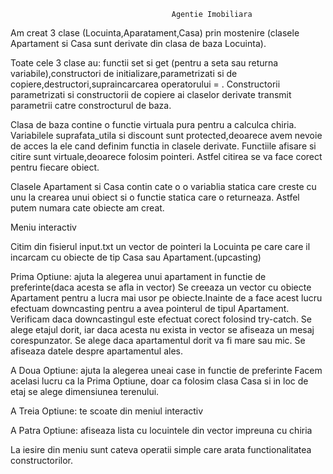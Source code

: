 										Agentie Imobiliara

Am creat 3 clase (Locuinta,Aparatament,Casa) prin mostenire (clasele Apartament si Casa sunt derivate din clasa de baza Locuinta).

Toate cele 3 clase au: functii set si get (pentru a seta sau returna variabile),constructori de initializare,parametrizati si de copiere,destructori,supraincarcarea operatorului = .
Constructorii parametrizati si constructorii de copiere ai claselor derivate transmit parametrii catre constrocturul de baza.

Clasa de baza contine o functie virtuala pura pentru a calculca chiria. Variabilele suprafata_utila si discount sunt protected,deoarece avem nevoie de acces la ele cand definim functia in clasele derivate.
Functiile afisare si citire sunt virtuale,deoarece folosim pointeri. Astfel citirea se va face corect pentru fiecare obiect.

Clasele Apartament si Casa contin cate o o variablia statica care creste cu unu la crearea unui obiect si o functie statica care o returneaza. Astfel putem numara cate obiecte am creat.

Meniu interactiv

Citim din fisierul input.txt un vector de pointeri la Locuinta pe care care il incarcam cu obiecte de tip Casa sau Apartament.(upcasting)

Prima Optiune: ajuta la alegerea unui apartament in functie de preferinte(daca acesta se afla in vector)
Se creeaza un vector cu obiecte Apartament pentru a lucra mai usor pe obiecte.Inainte de a face acest lucru efectuam downcasting pentru a avea pointerul de tipul Apartament.
Verificam daca downcastingul este efectuat corect folosind try-catch.
Se alege etajul dorit, iar daca acesta nu exista in vector se afiseaza un mesaj corespunzator.
Se alege daca apartamentul dorit va fi mare sau mic.
Se afiseaza datele despre apartamentul ales.

A Doua Optiune: ajuta la alegerea uneai case in functie de preferinte
Facem acelasi lucru ca la Prima Optiune, doar ca folosim clasa Casa si in loc de etaj se alege dimensiunea terenului.

A Treia Optiune: te scoate din meniul interactiv

A Patra Optiune: afiseaza lista cu locuintele din vector impreuna cu chiria

La iesire din meniu sunt cateva operatii simple care arata functionalitatea constructorilor.
